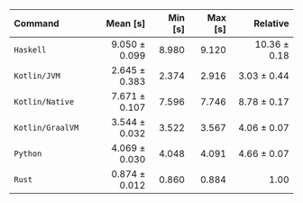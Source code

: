| Command | Mean [s] | Min [s] | Max [s] | Relative |
|:---|---:|---:|---:|---:|
| `Haskell` | 9.050 ± 0.099 | 8.980 | 9.120 | 10.36 ± 0.18 |
| `Kotlin/JVM` | 2.645 ± 0.383 | 2.374 | 2.916 | 3.03 ± 0.44 |
| `Kotlin/Native` | 7.671 ± 0.107 | 7.596 | 7.746 | 8.78 ± 0.17 |
| `Kotlin/GraalVM` | 3.544 ± 0.032 | 3.522 | 3.567 | 4.06 ± 0.07 |
| `Python` | 4.069 ± 0.030 | 4.048 | 4.091 | 4.66 ± 0.07 |
| `Rust` | 0.874 ± 0.012 | 0.860 | 0.884 | 1.00 |
